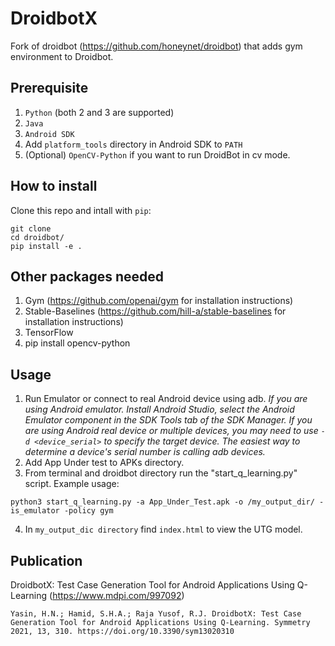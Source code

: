 # DroidbotX
Fork of droidbot (https://github.com/honeynet/droidbot) that adds gym environment to Droidbot.

## Prerequisite
1. `Python` (both 2 and 3 are supported)
2. `Java`
3. `Android SDK`
4. Add `platform_tools` directory in Android SDK to `PATH`
5. (Optional) `OpenCV-Python` if you want to run DroidBot in cv mode.

## How to install
Clone this repo and intall with `pip`:

```shell
git clone
cd droidbot/
pip install -e .
```
## Other packages needed
1. Gym (https://github.com/openai/gym for installation instructions)
2. Stable-Baselines (https://github.com/hill-a/stable-baselines for installation instructions)
3. TensorFlow
4. pip install opencv-python

## Usage
1. Run Emulator or connect to real Android device using adb.
     *If you are using Android emulator. Install Android Studio, select the Android Emulator component in the SDK Tools tab of the SDK Manager.*
     *If you are using Android real device or multiple devices, you may need to use `-d <device_serial>` to specify the target device. The easiest way to determine a device's serial number is calling adb devices.*
2. Add App Under test to APKs directory.
3. From terminal and droidbot directory run the "start_q_learning.py" script. Example usage: 

`python3 start_q_learning.py -a App_Under_Test.apk -o /my_output_dir/ -is_emulator -policy gym`

4. In `my_output_dic directory` find `index.html` to view the UTG model.

## Publication 
DroidbotX: Test Case Generation Tool for Android Applications Using Q-Learning
(https://www.mdpi.com/997092)
```
Yasin, H.N.; Hamid, S.H.A.; Raja Yusof, R.J. DroidbotX: Test Case Generation Tool for Android Applications Using Q-Learning. Symmetry 2021, 13, 310. https://doi.org/10.3390/sym13020310
```




